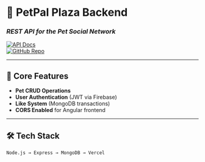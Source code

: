 # 🔧 **PetPal Plaza Backend**  
### _REST API for the Pet Social Network_  

[![API Docs](https://img.shields.io/badge/API_Docs-Vercel-black?style=for-the-badge&logo=vercel)](https://petpal-plaza-backend.vercel.app/api/pets)  
[![GitHub Repo](https://img.shields.io/badge/Repo-GitHub-blue?style=for-the-badge&logo=github)](https://github.com/4u6kopek/petpal-plaza-backend)  

---

## 🚀 **Core Features**  
- **Pet CRUD Operations**  
- **User Authentication** (JWT via Firebase)  
- **Like System** (MongoDB transactions)  
- **CORS Enabled** for Angular frontend  

---

## 🛠️ **Tech Stack**  
```plaintext
Node.js → Express → MongoDB → Vercel